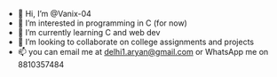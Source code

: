 - 👋 Hi, I’m @Vanix-04
- 👀 I’m interested in programming in C (for now)
- 🌱 I’m currently learning C and web dev
- 💞️ I’m looking to collaborate on college assignments and projects
- 📫 you can email me at delhi1.aryan@gmail.com or WhatsApp me on 8810357484

<!---
Vanix-04/Vanix-04 is a ✨ special ✨ repository because its `README.md` (this file) appears on your GitHub profile.
You can click the Preview link to take a look at your changes.
--->
